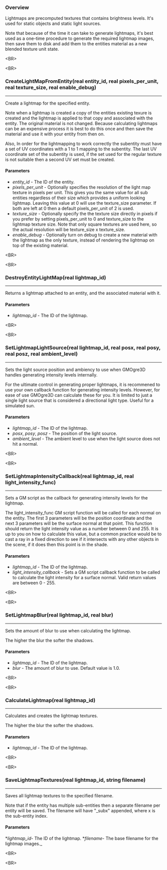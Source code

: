 ### Overview ###
Lightmaps are precomputed textures that contains brightness levels.  It's used for static objects and static light sources.

Note that because of the time it can take to generate lightmaps, it's best used as a one-time procedure to generate the required lightmap images, then save them to disk and add them to the entities material as a new blended texture unit state.


&lt;BR&gt;




&lt;BR&gt;


### CreateLightMapFromEntity(real entity\_id, real pixels\_per\_unit, real texture\_size, real enable\_debug) ###

---

Create a lightmap for the specified entity.

Note when a lightmap is created a copy of the entities existing texure is created and the lightmap is applied to that copy and associated with the entity.  The original material is not changed.  Because calculating lightmaps can be an expensive process it is best to do this once and then save the material and use it with your entity from then on.

Also, In order for the lightmapping to work correctly the subentity must have a set of UV coordinates with a 1 to 1 mapping to the subentity. The last UV coordinate set of the subentity is used, if the set used for the regular texture is not suitable then a second UV set must be created.
#### Parameters ####
  * _entity\_id_ - The ID of the entity.
  * _pixels\_per\_unit_ - Optionally specifies the resolution of the light map texture in pixels per unit. This gives you the same value for all sub entities regardless of their size which provides a uniform looking lightmap. Leaving this value at 0 will use the texture\_size parameter. If both are left at 0 then a default pixels\_per\_unit of 2 is used.
  * _texture\_size_ - Optionally specify the the texture size directly in pixels if you prefer by setting pixels\_per\_unit to 0 and texture\_size to the lightmap texture size. Note that only square textures are used here, so the actual resolution will be texture\_size x texture\_size.
  * _enable\_debug_ - Optionally turn on debug to create a new material with the lightmap as the only texture, instead of rendering the lightmap on top of the existing material.


&lt;BR&gt;




&lt;BR&gt;


### DestroyEntityLightMap(real lightmap\_id) ###

---

Returns a lightmap attached to an entity, and the associated material with it.
#### Parameters ####
  * _lightmap\_id_ - The ID of the lightmap.


&lt;BR&gt;




&lt;BR&gt;


### SetLightmapLightSource(real lightmap\_id, real posx, real posy, real posz, real ambient\_level) ###

---

Sets the light source position and ambiency to use when GMOgre3D handles generating intensity levels internally.

For the ultimate control in generating proper lightmaps, it is recommened to use your own callback function for generating intensity levels. However, for ease of use GMOgre3D can calculate these for you. It is limited to just a single light source that is considered a directional light type. Useful for a simulated sun.
#### Parameters ####
  * _lightmap\_id_ - The ID of the lightmap.
  * _posx_, _posy_, _posz_ - The position of the light source.
  * _ambient\_level_ - The ambient level to use when the light source does not hit a normal.


&lt;BR&gt;




&lt;BR&gt;


### SetLightmapIntensityCallback(real lightmap\_id, real light\_intensity\_func) ###

---

Sets a GM script as the callback for generating intensity levels for the lightmap.

The light\_intensity\_func GM script function will be called for each normal on the entity. The first 3 parameters will be the position coordinate and the next 3 parameters will be the surface normal at that point. This function should return the light intensity value as a number between 0 and 255. It is up to you on how to calculate this value, but a common practice would be to cast a ray in a fixed direction to see if it intersects with any other objects in the scene, if it does then this point is in the shade.
#### Parameters ####
  * _lightmap\_id_ - The ID of the lightmap.
  * _light\_intensity\_callback_ - Sets a GM script callback function to be called to calculate the light intensity for a surface normal. Valid return values are between 0 - 255.


&lt;BR&gt;




&lt;BR&gt;


### SetLightmapBlur(real lightmap\_id, real blur) ###

---

Sets the amount of blur to use when calculating the lightmap.

The higher the blur the softer the shadows.
#### Parameters ####
  * _lightmap\_id_ - The ID of the lightmap.
  * _blur_ - The amount of blur to use. Default value is 1.0.


&lt;BR&gt;




&lt;BR&gt;


### CalculateLightmap(real lightmap\_id) ###

---

Calculates and creates the lightmap textures.

The higher the blur the softer the shadows.
#### Parameters ####
  * _lightmap\_id_ - The ID of the lightmap.


&lt;BR&gt;




&lt;BR&gt;


### SaveLightmapTextures(real lightmap\_id, string filename) ###

---

Saves all lightmap textures to the specified filename.

Note that if the entity has multiple sub-entities then a separate filename per entity will be
saved.  The filename will have "_subx" appended, where x is the sub-entity index.
#### Parameters ####
  *_lightmap\_id_- The ID of the lightmap.
  *_filename_- The base filename for the lightmap images._

&lt;BR&gt;




&lt;BR&gt;


